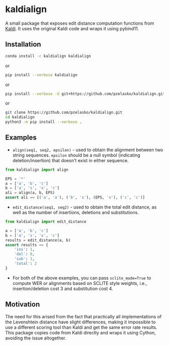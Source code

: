 # kaldialign

A small package that exposes edit distance computation functions from [Kaldi](https://github.com/kaldi-asr/kaldi). It uses the original Kaldi code and wraps it using pybind11.

## Installation

```bash
conda install -c kaldialign kaldialign
```

or

```bash
pip install --verbose kaldialign
```

or

```bash
pip install --verbose -U git+https://github.com/pzelasko/kaldialign.git
```

or

```bash
git clone https://github.com/pzelasko/kaldialign.git
cd kaldialign
python3 -m pip install --verbose .
```

## Examples

- `align(seq1, seq2, epsilon)` - used to obtain the alignment between two string sequences. `epsilon` should be a null symbol (indicating deletion/insertion) that doesn't exist in either sequence.

```python
from kaldialign import align

EPS = '*'
a = ['a', 'b', 'c']
b = ['a', 's', 'x', 'c']
ali = align(a, b, EPS)
assert ali == [('a', 'a'), ('b', 's'), (EPS, 'x'), ('c', 'c')]
```

- `edit_distance(seq1, seq2)` - used to obtain the total edit distance, as well as the number of insertions, deletions and substitutions.

```python
from kaldialign import edit_distance

a = ['a', 'b', 'c']
b = ['a', 's', 'x', 'c']
results = edit_distance(a, b)
assert results == {
    'ins': 1,
    'del': 0,
    'sub': 1,
    'total': 2
}
```

- For both of the above examples, you can pass `sclite_mode=True` to compute WER or alignments
based on SCLITE style weights, i.e., insertion/deletion cost 3 and substitution cost 4.

## Motivation

The need for this arised from the fact that practically all implementations of the Levenshtein distance have slight differences, making it impossible to use a different scoring tool than Kaldi and get the same error rate results. This package copies code from Kaldi directly and wraps it using Cython, avoiding the issue altogether.
